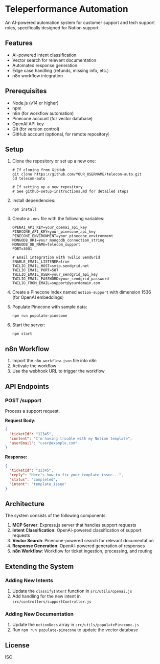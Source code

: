 # Teleperformance Automation

An AI-powered automation system for customer support and tech support roles, specifically designed for Notion support.

## Features

- AI-powered intent classification
- Vector search for relevant documentation
- Automated response generation
- Edge case handling (refunds, missing info, etc.)
- n8n workflow integration

## Prerequisites

- Node.js (v14 or higher)
- npm
- n8n (for workflow automation)
- Pinecone account (for vector database)
- OpenAI API key
- Git (for version control)
- GitHub account (optional, for remote repository)

## Setup

1. Clone the repository or set up a new one:
   ```
   # If cloning from GitHub
   git clone https://github.com/YOUR_USERNAME/telecom-auto.git
   cd telecom-auto
   
   # If setting up a new repository
   # See github-setup-instructions.md for detailed steps
   ```
   
2. Install dependencies:
   ```
   npm install
   ```
3. Create a `.env` file with the following variables:
   ```
   OPENAI_API_KEY=your_openai_api_key
   PINECONE_API_KEY=your_pinecone_api_key
   PINECONE_ENVIRONMENT=your_pinecone_environment
   MONGODB_URI=your_mongodb_connection_string
   MONGODB_DB_NAME=telecom_support
   PORT=3001
   
   # Email integration with Twilio SendGrid
   ENABLE_EMAIL_LISTENER=true
   TWILIO_EMAIL_HOST=smtp.sendgrid.net
   TWILIO_EMAIL_PORT=587
   TWILIO_EMAIL_USER=your_sendgrid_api_key
   TWILIO_EMAIL_PASSWORD=your_sendgrid_password
   TWILIO_FROM_EMAIL=support@yourdomain.com
   ```
4. Create a Pinecone index named `notion-support` with dimension 1536 (for OpenAI embeddings)
5. Populate Pinecone with sample data:
   ```
   npm run populate-pinecone
   ```
6. Start the server:
   ```
   npm start
   ```

## n8n Workflow

1. Import the `n8n-workflow.json` file into n8n
2. Activate the workflow
3. Use the webhook URL to trigger the workflow

## API Endpoints

### POST /support

Process a support request.

**Request Body:**
```json
{
  "ticketId": "12345",
  "content": "I'm having trouble with my Notion template",
  "userEmail": "user@example.com"
}
```

**Response:**
```json
{
  "ticketId": "12345",
  "reply": "Here's how to fix your template issue...",
  "status": "completed",
  "intent": "template_issue"
}
```

## Architecture

The system consists of the following components:

1. **MCP Server**: Express.js server that handles support requests
2. **Intent Classification**: OpenAI-powered classification of support requests
3. **Vector Search**: Pinecone-powered search for relevant documentation
4. **Response Generation**: OpenAI-powered generation of responses
5. **n8n Workflow**: Workflow for ticket ingestion, processing, and routing

## Extending the System

### Adding New Intents

1. Update the `classifyIntent` function in `src/utils/openai.js`
2. Add handling for the new intent in `src/controllers/supportController.js`

### Adding New Documentation

1. Update the `notionDocs` array in `src/utils/populatePinecone.js`
2. Run `npm run populate-pinecone` to update the vector database

## License

ISC
